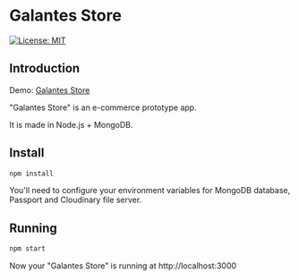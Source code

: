 # Galantes Store

[![License: MIT](https://img.shields.io/badge/License-MIT-yellow.svg)](https://opensource.org/licenses/MIT)

## Introduction

Demo: [Galantes Store](https://floating-peak-34989.herokuapp.com/)

"Galantes Store" is an e-commerce prototype app. 

It is made in Node.js + MongoDB.

## Install

```sh
npm install
```

You'll need to configure your environment variables for MongoDB database, Passport and Cloudinary file server.

## Running

```sh
npm start
```

Now your "Galantes Store" is running at http://localhost:3000
